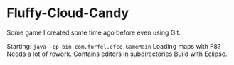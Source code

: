# Fluffy-Cloud-Candy
Some game I created some time ago before even using Git.

Starting: `java -cp bin com.furfel.cfcc.GameMain`
Loading maps with F8? Needs a lot of rework. Contains editors in subdirectories
Build with Eclipse.

